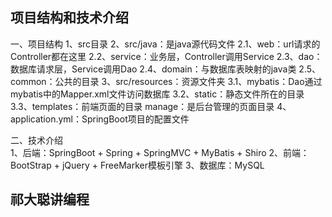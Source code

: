 
## 项目结构和技术介绍
一、项目结构
    1、src目录
    2、src/java：是java源代码文件
        2.1、web：url请求的Controller都在这里
        2.2、service：业务层，Controller调用Service
        2.3、dao：数据库请求层，Service调用Dao
        2.4、domain：与数据库表映射的java类
        2.5、common：公共的目录
    3、src/resources：资源文件夹
        3.1、mybatis：Dao通过mybatis中的Mapper.xml文件访问数据库
        3.2、static：静态文件所在的目录
        3.3、templates：前端页面的目录
            manage：是后台管理的页面目录
    4、application.yml：SpringBoot项目的配置文件

二、技术介绍   
    1、后端：SpringBoot + Spring + SpringMVC + MyBatis + Shiro
    2、前端：BootStrap + jQuery + FreeMarker模板引擎
    3、数据库：MySQL
    
## 祁大聪讲编程

	
